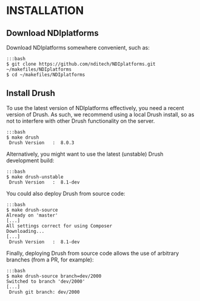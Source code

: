 INSTALLATION
============

Download NDIplatforms
---------------------

Download NDIplatforms somewhere convenient, such as:

    :::bash
    $ git clone https://github.com/nditech/NDIplatforms.git ~/makefiles/NDIplatforms
    $ cd ~/makefiles/NDIplatforms


Install Drush
-------------

To use the latest version of NDIplatforms effectively, you need a recent version
of Drush. As such, we recommend using a local Drush install, so as not to
interfere with other Drush functionality on the server.

    :::bash
    $ make drush
     Drush Version   :  8.0.3

Alternatively, you might want to use the latest (unstable) Drush development
build:

    :::bash
    $ make drush-unstable
     Drush Version   :  8.1-dev

You could also deploy Drush from source code:

    :::bash
    $ make drush-source
    Already on 'master'
    [...]
    All settings correct for using Composer
    Downloading...
    [...]
     Drush Version   :  8.1-dev

Finally, deploying Drush from source code allows the use of arbitrary branches
(from a PR, for example):

    :::bash
    $ make drush-source branch=dev/2000
    Switched to branch 'dev/2000'
    [...]
     Drush git branch: dev/2000

